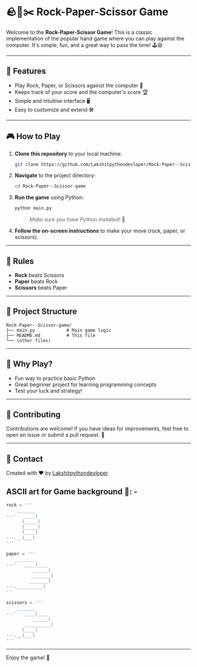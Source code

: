 # 🪨📄✂️ Rock-Paper-Scissor Game

Welcome to the **Rock-Paper-Scissor Game**! This is a classic implementation of the popular hand game where you can play against the computer. It's simple, fun, and a great way to pass the time! 🕹️😄

---

## 🚀 Features

- Play Rock, Paper, or Scissors against the computer 🤖
- Keeps track of your score and the computer's score 🏆
- Simple and intuitive interface 🖥️
- Easy to customize and extend 🛠️

---

## 🎮 How to Play

1. **Clone this repository** to your local machine:
    ```bash
    git clone https://github.com/Lakshitpythondevloper/Rock-Paper--Scissor-game.git
    ```
2. **Navigate** to the project directory:
    ```bash
    cd Rock-Paper--Scissor-game
    ```
3. **Run the game** using Python:
    ```bash
    python main.py
    ```
    > _Make sure you have Python installed!_ 🐍

4. **Follow the on-screen instructions** to make your move (rock, paper, or scissors).

---

## 📝 Rules

- **Rock** beats Scissors
- **Paper** beats Rock
- **Scissors** beats Paper

---

## 📂 Project Structure

```
Rock-Paper--Scissor-game/
├── main.py            # Main game logic
├── README.md          # This file
└── (other files)
```

---

## 🤔 Why Play?

- Fun way to practice basic Python
- Great beginner project for learning programming concepts
- Test your luck and strategy!

---

## 🙌 Contributing

Contributions are welcome! If you have ideas for improvements, feel free to open an issue or submit a pull request. 🚀

---

## 📧 Contact

Created with ❤️ by [Lakshitpythondevloper](https://github.com/Lakshitpythondevloper)

## ASCII art for Game background 🎨: -
``` python
rock = '''
    _______
---'   ____)
      (_____)
      (_____)
      (____)
---.__(___)
'''

paper = '''
    _______
---'   ____)____
          ______)
          _______)
         _______)
---.__________)
'''

scissors = '''
    _______
---'   ____)____
          ______)
       __________)
      (____)
---.__(___)
'''
```
---

Enjoy the game! 🎉
